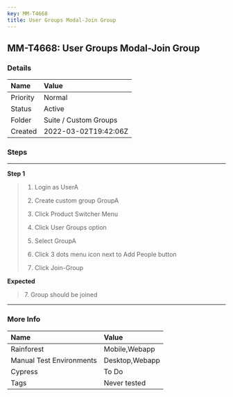 ```yaml
---
key: MM-T4668
title: User Groups Modal-Join Group
---
```


## MM-T4668: User Groups Modal-Join Group

### Details

| Name     | Value                 |
| :------- | :-------------------- |
| Priority | Normal                |
| Status   | Active                |
| Folder   | Suite / Custom Groups |
| Created  | 2022-03-02T19:42:06Z  |

### Steps

<hr/>

**Step 1**

> <article><ol><li><p>Login as UserA</p></li><li><p>Create custom group GroupA</p></li><li><p>Click Product Switcher Menu </p></li><li><p>Click User Groups option</p></li><li><p>Select GroupA</p></li><li><p>Click 3 dots menu icon next to Add People button</p></li><li><p>Click Join-Group</p></li></ol></article>

**Expected**

> <article><p>7. Group should be joined</p></article>

<hr/>

### More Info

| Name                     | Value          |
| :----------------------- | :------------- |
| Rainforest               | Mobile,Webapp  |
| Manual Test Environments | Desktop,Webapp |
| Cypress                  | To Do          |
| Tags                     | Never tested   |
